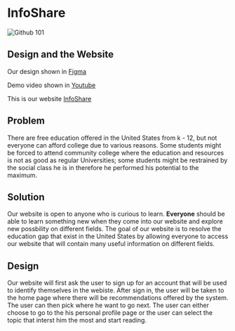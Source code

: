 # InfoShare
![Github 101](https://user-images.githubusercontent.com/88296782/184467289-7b7b0f3e-cba6-46da-8344-ad645e62da8a.png)

## Design and the Website
Our design shown in [Figma](https://www.figma.com/file/4d9zhQbI47duD4FHCY2iJN/August-12-14-Hackathon?node-id=0%3A1)

Demo video shown in [Youtube](https://youtu.be/PQf0_v_qKDc)

This is our website [InfoShare](https://augusthackathon2022-2idv2pg07-sciencepotato.vercel.app/)
## Problem
There are free education offered in the United States from k - 12, but not everyone can afford college due to various reasons. Some students might be forced to attend community college where the education and resources is not as good as regular Universities; some students might be restrained by the social class he is in therefore he performed his potential to the maximum.  

## Solution
Our website is open to anyone who is curious to learn. **Everyone** should be able to learn something new when they come into our website and explore new possbility on different fields. The goal of our website is to resolve the education gap that exist in the United States by allowing everyone to access our website that will contain many useful information on different fields.

## Design 
Our website will first ask the user to sign up for an account that will be used to identify themselves in the webiste. After sign in, the user will be taken to the home page where there will be recommendations offered by the system. The user can then pick where he want to go next. The user can either choose to go to the his personal profile page or the user can select the topic that interst him the most and start reading. 
